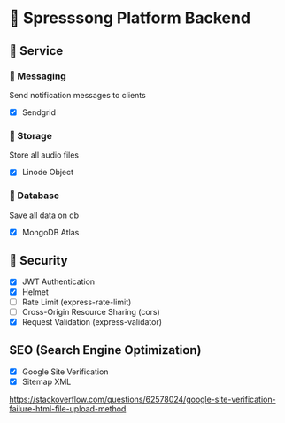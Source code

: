 # 📔 Spresssong Platform Backend

## 📘 Service

### 📗 Messaging

Send notification messages to clients

- [x] Sendgrid

### 📗 Storage

Store all audio files

- [x] Linode Object

### 📗 Database

Save all data on db

- [x] MongoDB Atlas

## 📘 Security

- [x] JWT Authentication
- [x] Helmet
- [ ] Rate Limit (express-rate-limit)
- [ ] Cross-Origin Resource Sharing (cors)
- [x] Request Validation (express-validator)

## SEO (Search Engine Optimization)

- [x] Google Site Verification
- [x] Sitemap XML

https://stackoverflow.com/questions/62578024/google-site-verification-failure-html-file-upload-method
